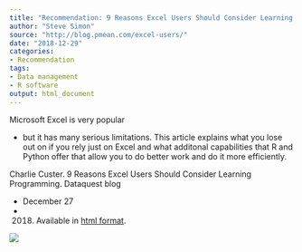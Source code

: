 ```yaml
---
title: "Recommendation: 9 Reasons Excel Users Should Consider Learning Programming"
author: "Steve Simon"
source: "http://blog.pmean.com/excel-users/"
date: "2018-12-29"
categories:
- Recommendation
tags:
- Data management
- R software
output: html_document
---
```


Microsoft Excel is very popular
- but it has many serious limitations.
This article explains what you lose out on if you rely just on Excel and
what additonal capabilities that R and Python offer that allow you to do
better work and do it more efficiently.

<!---More--->

Charlie Custer. 9 Reasons Excel Users Should Consider Learning
Programming. Dataquest blog
- December 27
- 2018. Available in [html
format](https://www.dataquest.io/blog/9-reasons-excel-users-should-consider-learning-programming/).

![](http://www.pmean.com/images/images/18/excel-users01.png)




